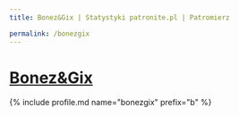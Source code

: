 ```yaml
---
title: Bonez&Gix | Statystyki patronite.pl | Patromierz

permalink: /bonezgix
---
```


# [Bonez&Gix](https://patronite.pl/bonezgix)

{% include profile.md name="bonezgix" prefix="b" %}
